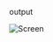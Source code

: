 output

![Screen](https://user-images.githubusercontent.com/80582110/126897536-745d2842-4e9e-4691-9162-a78994db8ca5.png)
